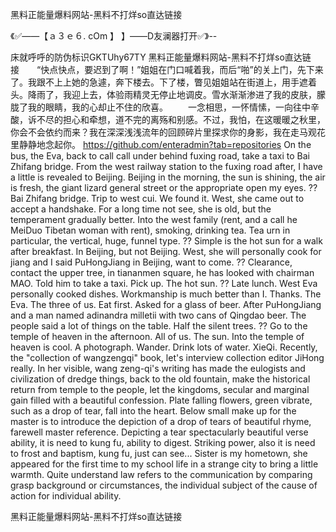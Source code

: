 黑料正能量爆料网站-黑料不打烊so直达链接

《✅——【ａ３ｅ６. cOm 】 】——D友澜器打开✅》--

床就呼呼的防伪标识GKTUhy67TY
黑料正能量爆料网站-黑料不打烊so直达链接　　“快点快点，要迟到了啊！”姐姐在门口喊着我，而后“啪”的关上门，先下来了。我跟不上上她的急遽，奔下楼去。下了楼，瞥见姐姐站在街道上，用手遮着头。降雨了，我迎上去，体验雨精灵无停止地调皮。雪水渐渐渗进了我的皮肤，朦胧了我的眼睛，我的心却止不住的欣喜。
　　一念相思，一怀情愫，一向往中辛酸，诉不尽的担心和牵想，道不完的离殇和别感。不过，我怕，在这暖暖之秋里，你会不会依约而来？我在深深浅浅流年的回顾碎片里探求你的身影，我在走马观花里静静地念起你。
https://github.com/enteradmin?tab=repositories
On the bus, the Eva, back to call call under behind fuxing road, take a taxi to Bai Zhifang bridge.
From the west railway station to the fuxing road after, I have a little is revealed to Beijing.
Beijing in the morning, the sun is shining, the air is fresh, the giant lizard general street or the appropriate open my eyes.
??
Bai Zhifang bridge.
Trip to west cui.
We found it.
West, she came out to accept a handshake.
For a long time not see, she is old, but the temperament gradually better.
Into the west family (rent, and a call he MeiDuo Tibetan woman with rent), smoking, drinking tea.
Tea urn in particular, the vertical, huge, funnel type.
??
Simple is the hot sun for a walk after breakfast.
In Beijing, but not Beijing.
West, she will personally cook for jiang and I said PuHongJiang in Beijing, want to come.
??
Clearance, contact the upper tree, in tiananmen square, he has looked with chairman MAO.
Told him to take a taxi.
Pick up.
The hot sun.
??
Late lunch.
West Eva personally cooked dishes.
Workmanship is much better than I.
Thanks.
The Eva.
The three of us.
Eat first.
Asked for a glass of beer.
After PuHongJiang and a man named adinandra milletii with two cans of Qingdao beer.
The people said a lot of things on the table.
Half the silent trees.
??
Go to the temple of heaven in the afternoon.
All of us.
The sun.
Into the temple of heaven is cool.
A photograph.
Wander.
Drink lots of water.
XieQi.
Recently, the "collection of wangzengqi" book, let's interview collection editor JiHong really.
In her visible, wang zeng-qi's writing has made the eulogists and civilization of dredge things, back to the old fountain, make the historical return from temple to the people, let the kingdoms, secular and marginal gain filled with a beautiful confession.
Plate falling flowers, green vibrate, such as a drop of tear, fall into the heart.
Below small make up for the master is to introduce the depiction of a drop of tears of beautiful rhyme, farewell master reference.
Depicting a tear spectacularly beautiful verse ability, it is need to kung fu, ability to digest.
Striking power, also it is need to frost and baptism, kung fu, just can see...
Sister is my hometown, she appeared for the first time to my school life in a strange city to bring a little warmth.
Quite understand law refers to the communication by comparing grasp background or circumstances, the individual subject of the cause of action for individual ability.




黑料正能量爆料网站-黑料不打烊so直达链接
